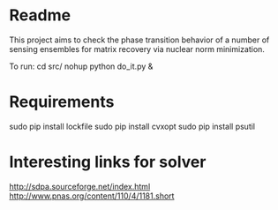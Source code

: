 # Readme
This project aims to check the phase transition behavior of a number of sensing ensembles for matrix recovery via nuclear norm minimization.


To run:
cd src/
nohup python do_it.py &

# Requirements
sudo pip install lockfile
sudo pip install cvxopt
sudo pip install psutil

# Interesting links for solver
http://sdpa.sourceforge.net/index.html
http://www.pnas.org/content/110/4/1181.short
